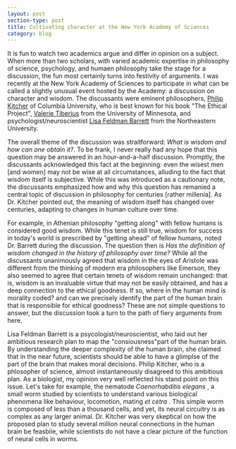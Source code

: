 ```yaml
---
layout: post
section-type: post
title: Cultivating character at the New York Academy of Sciences
category: blog
---
```


<p> It is fun to watch two academics argue and differ in opinion on a subject. When more than two scholars, with varied academic expertise in philosophy of science, psychology, and humaen philosophy take the stage for a discussion, the fun most certainly turns into festivity of arguments. I was recently at the New York Academy of Sciences to participate in what can be called a slightly unusual event hosted by the Academy: a discussion on character and wisdom. The discussants were eminent philosophers, <a href="http://philosophy.columbia.edu/directories/faculty/philip-kitcher" title="Philip Kitcher">Philip Kitcher</a> of Columbia University, who is best known for his book &quot;The Ethical Project&quot;, <a href="http://philosophy.umn.edu/people/FacultyProfile.php?UID=tiberius/" title="Valerie Tiberius">Valerie Tiberius</a> from the University of Minnesota, and psychologist/neuroscientist <a href="http://www.northeastern.edu/cos/faculty/lisa-feldman-barrett/" title="Lisa Feldman Barrett">Lisa Feldman Barrett</a> from the Northeastern University. <br></p>

<p>The overall theme of the discussion was straitforward: <i>What is wisdom and how can one obtain it?</i>. To be frank, I never really had any hope that this question may be answered in an hour-and-a-half discussion. Promptly, the discussants acknowledged this fact at the beginning: even the wisest men [and women] may not be wise at all circumstances, alluding to the fact that wisdom itself is subjective. While this was introduced as a cautionary note, the discussants emphasized how and why this question has remanied a central topic of discussion in philosophy for centuries [rather millenia]. As Dr. Kitcher pointed out, the meaning of wisdom itself has changed over centuries, adapting to changes in human culture over time.</p> 

<p>For example, in Athenian philosophy &quot;getting along&quot; with fellow humans is considered good wisdom. While this tenet is still true, wisdom for success in today's world is prescribed by &quot;getting ahead&quot; of fellow humans, noted Dr. Barrett during the discussion. The question then is <i>Has the definition of wisdom changed in the history of philosophy over time? </i> While all the discussants unanimously agreed that wisdom in the eyes of Aristole was different from the thinking of modern era philosophers like Emerson, they also seemed to agree that certain tenets of wisdom remain unchanged: that is, wisdom is an invaluable virtue that may not be easily obtained, and has a deep connection to the ethical goodness. If so, where in the human mind is morality coded? and can we precisely identify the part of the human brain that is responsible for ethical goodness? These are not simple questions to answer, but the discussion took a turn to the path of fiery arguments from here. </p>

<p>Lisa Feldman Barrett is a psycologist/neuroscientist, who laid out her ambitious research plan to map the &quot;consiousness&quot;part of the human brain. By understanding the deeper complexity of the human brain, she claimed that in the near future, scientists should be able to have a glimplse of the part of the brain that makes moral decisions. Philip Kitcher, who is a phlosopher of science, almost instantaneously disagreed to this ambitious plan. As a biologist, my opinion very well reflected his stand point on this issue. Let's take for example, the nematode <i> Caenorhabditis elegans </i>, a small worm studied by scientists to understand various biological phenomena like behaviour, locomotion, mating <i> et cetra </i>. This simple worm is composed of less than a thousand cells, and yet, its neural circuitry is as complex as any larger animal. Dr. Kitcher was very skeptical on how the proposed plan to study several million neural connections in the human brain be feasbile, while scientists do not have a clear picture of the function of neural cells in worms. </p>

<p> 




